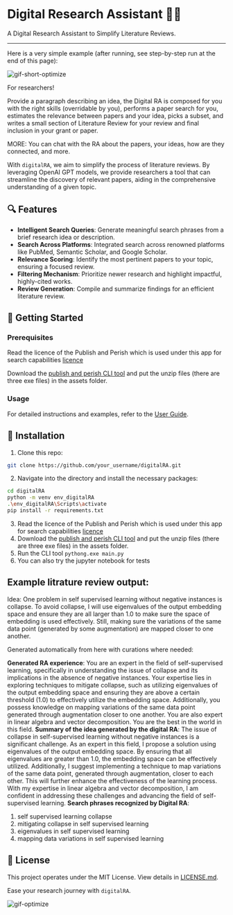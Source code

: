 # Digital Research Assistant 📖✨
A Digital Research Assistant to Simplify Literature Reviews.

---
Here is a very simple example (after running, see step-by-step run at the end of this page):

![gif-short-optimize](https://github.com/rezabonyadi/digitalRA/assets/25924343/b82b4bf5-bedc-46db-b3dd-a00ad00ba30e)


For researchers!

Provide a paragraph describing an idea, the Digital RA is composed for you with the right skills (overridable by you), performs a paper search for you, estimates the relevance between papers and your idea, picks a subset, and writes a small section of Literature Review for your review and final inclusion in your grant or paper.

MORE: You can chat with the RA about the papers, your ideas, how are they connected, and more.

With `digitalRA`, we aim to simplify the process of literature reviews. By leveraging OpenAI GPT models, we provide researchers a tool that can streamline the discovery of relevant papers, aiding in the comprehensive understanding of a given topic.

## 🔍 Features

- **Intelligent Search Queries**: Generate meaningful search phrases from a brief research idea or description.
- **Search Across Platforms**: Integrated search across renowned platforms like PubMed, Semantic Scholar, and Google Scholar.
- **Relevance Scoring**: Identify the most pertinent papers to your topic, ensuring a focused review.
- **Filtering Mechanism**: Prioritize newer research and highlight impactful, highly-cited works.
- **Review Generation**: Compile and summarize findings for an efficient literature review.

## 🚀 Getting Started

### Prerequisites

Read the licence of the Publish and Perish which is used under this app for search capabilities [licence](https://harzing.com/resources/publish-or-perish/end-user-license-agreement)

Download the [publish and perish CLI tool](https://harzing.com/resources/publish-or-perish/command-line) and put the unzip files (there are three exe files) in the assets folder.

### Usage

For detailed instructions and examples, refer to the [User Guide](./docs/user_guide.md).

## 🚀 Installation

1. Clone this repo:
```bash
git clone https://github.com/your_username/digitalRA.git
```
2. Navigate into the directory and install the necessary packages:
```bash
cd digitalRA
python -m venv env_digitalRA
.\env_digitalRA\Scripts\activate
pip install -r requirements.txt
```
3. Read the licence of the Publish and Perish which is used under this app for search capabilities [licence](https://harzing.com/resources/publish-or-perish/end-user-license-agreement)
4. Download the [publish and perish CLI tool](https://harzing.com/resources/publish-or-perish/command-line) and put the unzip files (there are three exe files) in the assets folder.
5. Run the CLI tool ```pythong.exe main.py```
6. You can also try the jupyter notebook for tests

## Example litrature review output:
Idea: One problem in self supervised learning without negative instances is collapse. To avoid collapse, I will use eigenvalues of the output embedding space and ensure they are all larger than 1.0 to make sure the space of embedding is used effectively. Still, making sure the variations of the same data point (generated by some augmentation) are mapped closer to one another.

Generated automatically from here with curations where needed:

**Generated RA experience**: You are an expert in the field of self-supervised learning, specifically in understanding the issue of collapse and its implications in the absence of negative instances. Your expertise lies in exploring techniques to mitigate collapse, such as utilizing eigenvalues of the output embedding space and ensuring they are above a certain threshold (1.0) to effectively utilize the embedding space. Additionally, you possess knowledge on mapping variations of the same data point generated through augmentation closer to one another. You are also expert in linear algebra and vector decomposition. You are the best in the world in this field.
**Summary of the idea generated by the digital RA**: The issue of collapse in self-supervised learning without negative instances is a significant challenge. As an expert in this field, I propose a solution using eigenvalues of the output embedding space. By ensuring that all eigenvalues are greater than 1.0, the embedding space can be effectively utilized. Additionally, I suggest implementing a technique to map variations of the same data point, generated through augmentation, closer to each other. This will further enhance the effectiveness of the learning process. With my expertise in linear algebra and vector decomposition, I am confident in addressing these challenges and advancing the field of self-supervised learning.
**Search phrases recognized by Digital RA**: 

1. self supervised learning collapse
2. mitigating collapse in self supervised learning
3. eigenvalues in self supervised learning
4. mapping data variations in self supervised learning



## 📜 License

This project operates under the MIT License. View details in [LICENSE.md](./LICENSE.md).

Ease your research journey with `digitalRA`.

![gif-optimize](https://github.com/rezabonyadi/digitalRA/assets/25924343/a4b43418-0bea-4c9f-a154-520334bbe761)
